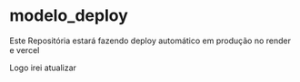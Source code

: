 # modelo_deploy
Este Repositória estará fazendo deploy automático em produção no render e vercel

Logo irei atualizar
